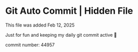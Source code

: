# Git Auto Commit | Hidden File

This file was added Feb 12, 2025

Just for fun and keeping my daily git commit active 🤪

commit number: 44957
